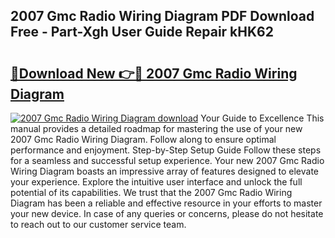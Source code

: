 ## 2007 Gmc Radio Wiring Diagram PDF Download Free - Part-Xgh User Guide Repair kHK62

# <h2><a href="http://dfobujn.blite.top/?on=2007+Gmc+Radio+Wiring+Diagram">🔗Download New 👉🔴 2007 Gmc Radio Wiring Diagram</a></h2>

[![2007 Gmc Radio Wiring Diagram download](https://i.imgur.com/lujVjoI.png)](http://dfobujn.blite.top/?on=2007+Gmc+Radio+Wiring+Diagram)
Your Guide to Excellence This manual provides a detailed roadmap for mastering the use of your new 2007 Gmc Radio Wiring Diagram. Follow along to ensure optimal performance and enjoyment. Step-by-Step Setup Guide Follow these steps for a seamless and successful setup experience. Your new 2007 Gmc Radio Wiring Diagram boasts an impressive array of features designed to elevate your experience. Explore the intuitive user interface and unlock the full potential of its capabilities. We trust that the 2007 Gmc Radio Wiring Diagram has been a reliable and effective resource in your efforts to master your new device. In case of any queries or concerns, please do not hesitate to reach out to our customer service team.
